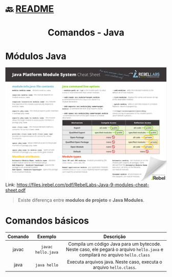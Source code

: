 # :back: [README](../../../README.md#programming-languages)

<h1 align="center">
    Comandos - Java
</h1> 

# Módulos Java

![plot](files/JPMS.png)
Link: https://files.jrebel.com/pdf/RebelLabs-Java-9-modules-cheat-sheet.pdf

> Existe diferença entre **modulos de projeto** e **Java Modules**.

# Comandos básicos

| Comando | Exemplo | Descrição |
| :-: | :-: | :-: |
| javac | `javac hello.java` | Compila um código Java para um bytecode. Neste caso, ele pegará o arquivo `hello.java` e compilará no arquivo `hello.class` |
| java | `java hello` | Executa arquivos java. Neste caso, executa o arquivo `hello.class`. |

<br>
<br>